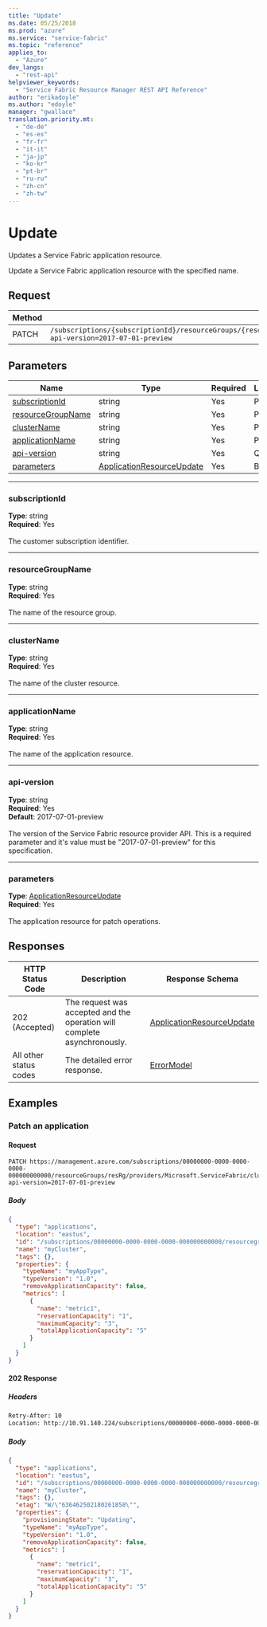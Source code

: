 ```yaml
---
title: "Update"
ms.date: 05/25/2018
ms.prod: "azure"
ms.service: "service-fabric"
ms.topic: "reference"
applies_to: 
  - "Azure"
dev_langs: 
  - "rest-api"
helpviewer_keywords: 
  - "Service Fabric Resource Manager REST API Reference"
author: "erikadoyle"
ms.author: "edoyle"
manager: "gwallace"
translation.priority.mt: 
  - "de-de"
  - "es-es"
  - "fr-fr"
  - "it-it"
  - "ja-jp"
  - "ko-kr"
  - "pt-br"
  - "ru-ru"
  - "zh-cn"
  - "zh-tw"
---
```

# Update
Updates a Service Fabric application resource.

Update a Service Fabric application resource with the specified name.

## Request
| Method | Request URI |
| ------ | ----------- |
| PATCH | `/subscriptions/{subscriptionId}/resourceGroups/{resourceGroupName}/providers/Microsoft.ServiceFabric/clusters/{clusterName}/applications/{applicationName}?api-version=2017-07-01-preview` |


## Parameters
| Name | Type | Required | Location |
| --- | --- | --- | --- |
| [subscriptionId](#subscriptionid) | string | Yes | Path |
| [resourceGroupName](#resourcegroupname) | string | Yes | Path |
| [clusterName](#clustername) | string | Yes | Path |
| [applicationName](#applicationname) | string | Yes | Path |
| [api-version](#api-version) | string | Yes | Query |
| [parameters](#parameters) | [ApplicationResourceUpdate](sfrp-2017-07-01-preview-model-applicationresourceupdate.md) | Yes | Body |

____
### subscriptionId
__Type__: string <br/>
__Required__: Yes<br/>
<br/>
The customer subscription identifier.

____
### resourceGroupName
__Type__: string <br/>
__Required__: Yes<br/>
<br/>
The name of the resource group.

____
### clusterName
__Type__: string <br/>
__Required__: Yes<br/>
<br/>
The name of the cluster resource.

____
### applicationName
__Type__: string <br/>
__Required__: Yes<br/>
<br/>
The name of the application resource.

____
### api-version
__Type__: string <br/>
__Required__: Yes<br/>
__Default__: 2017-07-01-preview <br/>
<br/>
The version of the Service Fabric resource provider API. This is a required parameter and it's value must be "2017-07-01-preview" for this specification.

____
### parameters
__Type__: [ApplicationResourceUpdate](sfrp-2017-07-01-preview-model-applicationresourceupdate.md) <br/>
__Required__: Yes<br/>
<br/>
The application resource for patch operations.

## Responses

| HTTP Status Code | Description | Response Schema |
| --- | --- | --- |
| 202 (Accepted) | The request was accepted and the operation will complete asynchronously.<br/> | [ApplicationResourceUpdate](sfrp-2017-07-01-preview-model-applicationresourceupdate.md) |
| All other status codes | The detailed error response.<br/> | [ErrorModel](sfrp-2017-07-01-preview-model-errormodel.md) |

## Examples

### Patch an application

#### Request
```
PATCH https://management.azure.com/subscriptions/00000000-0000-0000-0000-000000000000/resourceGroups/resRg/providers/Microsoft.ServiceFabric/clusters/myCluster/applications/myApp?api-version=2017-07-01-preview
```

##### Body
```json
{
  "type": "applications",
  "location": "eastus",
  "id": "/subscriptions/00000000-0000-0000-0000-000000000000/resourcegroups/resRg/providers/Microsoft.ServiceFabric/clusters/myCluster/applications/myApp",
  "name": "myCluster",
  "tags": {},
  "properties": {
    "typeName": "myAppType",
    "typeVersion": "1.0",
    "removeApplicationCapacity": false,
    "metrics": [
      {
        "name": "metric1",
        "reservationCapacity": "1",
        "maximumCapacity": "3",
        "totalApplicationCapacity": "5"
      }
    ]
  }
}
```

#### 202 Response
##### Headers
```html
Retry-After: 10
Location: http://10.91.140.224/subscriptions/00000000-0000-0000-0000-000000000000/providers/Microsoft.ServiceFabric/locations/eastus/operationResults/a553eb63-c332-40df-8ace-eb8d34a9b298?api-version=2017-07-01-preview
```

##### Body
```json
{
  "type": "applications",
  "location": "eastus",
  "id": "/subscriptions/00000000-0000-0000-0000-000000000000/resourcegroups/resRg/providers/Microsoft.ServiceFabric/clusters/myCluster/applications/myApp",
  "name": "myCluster",
  "tags": {},
  "etag": "W/\"636462502180261858\"",
  "properties": {
    "provisioningState": "Updating",
    "typeName": "myAppType",
    "typeVersion": "1.0",
    "removeApplicationCapacity": false,
    "metrics": [
      {
        "name": "metric1",
        "reservationCapacity": "1",
        "maximumCapacity": "3",
        "totalApplicationCapacity": "5"
      }
    ]
  }
}
```

